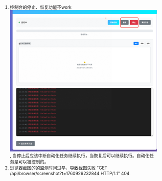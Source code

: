 1. 控制台的停止、恢复功能不work ![img.png](img.png) , 当停止后应该中断自动化任务继续执行，当恢复后可以继续执行。自动化任务是可以被控制的。
2. 浏览器截图的的监测时间过早，导致截图失败 "GET /api/browser/screenshot?t=1760929232844 HTTP/1.1" 404 





